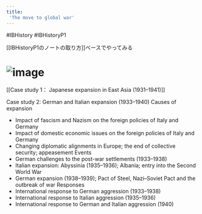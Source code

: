 ```yaml
---
title:
 'The move to global war'
---
```


#IBHistory #IBHistoryP1

[[IBHistoryP1のノートの取り方]]ベースでやってみる

# ![image](https://gyazo.com/af42922e0bc9619be1ca5b17b999a9b7/thumb/1000)

[[Case study 1： Japanese expansion in East Asia (1931–1941)]]

Case study 2: German and Italian expansion (1933–1940)
Causes of expansion
- Impact of fascism and Nazism on the foreign policies of Italy and Germany
- Impact of domestic economic issues on the foreign policies of Italy and Germany
- Changing diplomatic alignments in Europe; the end of collective security; appeasement
Events
- German challenges to the post-war settlements (1933–1938)
- Italian expansion: Abyssinia (1935–1936); Albania; entry into the Second World War
- German expansion (1938–1939); Pact of Steel, Nazi–Soviet Pact and the outbreak of war
Responses
- International response to German aggression (1933–1938)
- International response to Italian aggression (1935–1936)
- International response to German and Italian aggression (1940)
